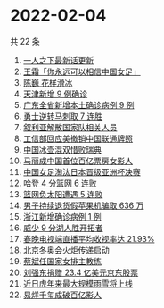 # 2022-02-04

共 22 条

<!-- BEGIN -->
<!-- 最后更新时间 Fri Feb 04 2022 13:04:38 GMT+0800 (China Standard Time) -->

1. [一人之下最新话更新](https://www.zhihu.com/search?q=一人之下)
1. [王霜「你永远可以相信中国女足」](https://www.zhihu.com/search?q=王霜)
1. [陈巍 花样滑冰](https://www.zhihu.com/search?q=花样滑冰)
1. [天津新增 9 例确诊](https://www.zhihu.com/search?q=天津疫情)
1. [广东全省新增本土确诊病例 9 例](https://www.zhihu.com/search?q=广东疫情)
1. [勇士逆转马刺取 7 连胜](https://www.zhihu.com/search?q=勇士)
1. [叙利亚解散国家队相关人员](https://www.zhihu.com/search?q=叙利亚世界杯)
1. [工信部回应美撤销中国联通牌照](https://www.zhihu.com/search?q=工信部回应美撤销中国联通牌照)
1. [中国冰壶混双惜败瑞典](https://www.zhihu.com/search?q=冬奥冰壶)
1. [马丽成中国首位百亿票房女影人](https://www.zhihu.com/search?q=马丽)
1. [中国女足淘汰日本晋级亚洲杯决赛](https://www.zhihu.com/search?q=中国女足)
1. [哈登 4 分篮网 6 连败](https://www.zhihu.com/search?q=篮网)
1. [篮网负太阳遭遇 5 连败](https://www.zhihu.com/search?q=篮网)
1. [男子持续退货假苹果机骗取 636 万](https://www.zhihu.com/search?q=男子靠退货假苹果机骗取636万)
1. [浙江新增确诊病例 1 例](https://www.zhihu.com/search?q=浙江疫情)
1. [威少 9 分湖人胜开拓者](https://www.zhihu.com/search?q=湖人)
1. [春晚电视端直播平均收视率达 21.93%](https://www.zhihu.com/search?q=春晚收视率)
1. [北京冬奥会火炬传递启动](https://www.zhihu.com/search?q=冬奥会火炬传递)
1. [蔡斌任国家女排主教练](https://www.zhihu.com/search?q=蔡斌)
1. [刘强东捐赠 23.4 亿美元京东股票](https://www.zhihu.com/search?q=刘强东捐赠股票)
1. [近日虎年来最大规模雨雪将上线](https://www.zhihu.com/search?q=虎年最大规模雨雪将上线)
1. [易烊千玺成破百亿影人](https://www.zhihu.com/search?q=易烊千玺成)

<!-- END -->
